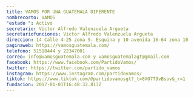 ```yaml
---
title: VAMOS POR UNA GUATEMALA DIFERENTE
nombrecorto: VAMOS
"estado ": Activo
secretario: Victor Alfredo Valenzuela Argueta
secretariofunciones: Victor Alfredo Valenzuela Argueta
direccion: 14 Calle 4-25 zona 9. Esquina y 10 avenida 16-64 zona 10
paginaweb: https://vamosguatemala.com/
telefono: 51518444 y 22347001
correo: info@vamosguatemala.com y vamosguatemalagt@gmail.com
facebook: https://www.facebook.com/PartidoVamos/
twitter: https://twitter.com/partido_vamos
instagram: https://www.instagram.com/partidovamos/
tiktok: https://www.tiktok.com/@partidovamosgt?_t=8XO7T9vBsov&_r=1
fundacion: 2017-01-01T16:48:32.813Z
---
```

